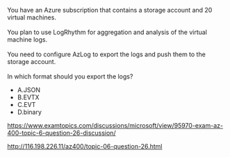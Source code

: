 You have an Azure subscription that contains a storage account and 20 virtual machines.<br/><br/>You plan to use LogRhythm for aggregation and analysis of the virtual machine logs.<br/><br/>You need to configure AzLog to export the logs and push them to the storage account.<br/><br/>In which format should you export the logs?<ul><li class="multi-choice-item correct-hidden"><span class="multi-choice-letter" data-choice-letter="A">A.</span>JSON</li><li class="multi-choice-item"><span class="multi-choice-letter" data-choice-letter="B">B.</span>EVTX</li><li class="multi-choice-item"><span class="multi-choice-letter" data-choice-letter="C">C.</span>EVT</li><li class="multi-choice-item"><span class="multi-choice-letter" data-choice-letter="D">D.</span>binary</li></ul><p><a href="https://www.examtopics.com/discussions/microsoft/view/95970-exam-az-400-topic-6-question-26-discussion/">https://www.examtopics.com/discussions/microsoft/view/95970-exam-az-400-topic-6-question-26-discussion/</a></p><p><a href="http://116.198.226.11/az400/topic-06-question-26.html">http://116.198.226.11/az400/topic-06-question-26.html</a></p><script src="https://giscus.app/client.js"                    data-repo="azsamples/az204"                    data-repo-id="R_kgDOMRXzDQ"                    data-category="General"                    data-category-id="DIC_kwDOMRXzDc4Cgi27"                    data-mapping="pathname"                    data-strict="1"                    data-reactions-enabled="0"                    data-emit-metadata="0"                    data-input-position="bottom"                    data-theme="preferred_color_scheme"                    data-lang="en"                    crossorigin="anonymous"                    async>                    </script>